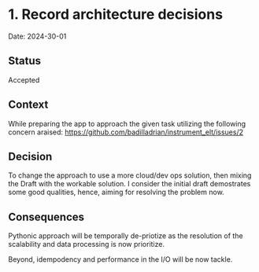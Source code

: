 # 1. Record architecture decisions

Date: 2024-30-01

## Status

Accepted

## Context
While preparing the app to approach the given task utilizing the following concern araised:
https://github.com/badilladrian/instrument_elt/issues/2

## Decision
To change the approach to use a more cloud/dev ops solution, then mixing the Draft with the workable solution.
I consider the initial draft demostrates some good qualities, hence, aiming for resolving the problem now.

## Consequences
Pythonic approach will be temporally de-priotize as the resolution of the scalability and data processing is now prioritize.

Beyond, idempodency and performance in the I/O will be now tackle.
